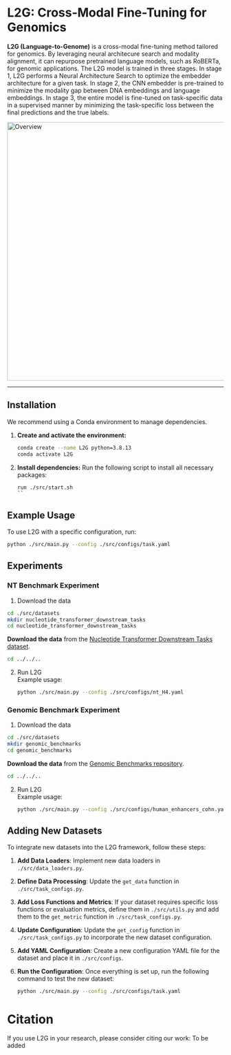 # L2G: Cross-Modal Fine-Tuning for Genomics
**L2G (Language-to-Genome)** is a cross-modal fine-tuning method tailored for genomics. By leveraging neural architecure search and modality alignment, it can repurpose pretrained language models, such as RoBERTa, for genomic applications. The L2G model is trained
in three stages. In stage 1, L2G performs a Neural Architecture Search to optimize the embedder architecture for a given task. In stage 2, the CNN embedder is pre-trained to minimize the modality gap between DNA embeddings and language embeddings. In stage 3, the entire model is fine-tuned on task-specific data in a supervised manner by minimizing the task-specific loss between the final predictions and the true labels.

<img src="https://github.com/user-attachments/assets/a28e4acf-dd07-490b-a1e2-8f06fd2b19df" alt="Overview" width="600"/>

---

## Installation
We recommend using a Conda environment to manage dependencies.

1. **Create and activate the environment:**
    ```bash
    conda create --name L2G python=3.8.13
    conda activate L2G
    ```

2. **Install dependencies:**
   Run the following script to install all necessary packages:
   ```bash
   run ./src/start.sh
   ``


## Example Usage

To use L2G with a specific configuration, run:

```bash
python ./src/main.py --config ./src/configs/task.yaml
```

## Experiments

### NT Benchmark Experiment

1. Download the data

```bash
cd ./src/datasets
mkdir nucleotide_transformer_downstream_tasks
cd nucleotide_transformer_downstream_tasks
```
 **Download the data** from the [Nucleotide Transformer Downstream Tasks dataset](https://huggingface.co/datasets/InstaDeepAI/nucleotide_transformer_downstream_tasks).

```bash
cd ../../..
```
 
2. Run L2G  
   Example usage:
   ```bash
   python ./src/main.py --config ./src/configs/nt_H4.yaml
   ```


### Genomic Benchmark Experiment

1. Download the data

```bash
cd ./src/datasets
mkdir genomic_benchmarks
cd genomic_benchmarks
```
 **Download the data** from the [Genomic Benchmarks repository](https://github.com/ML-Bioinfo-CEITEC/genomic_benchmarks?tab=readme-ov-file).

```bash
cd ../../..
```
 
2. Run L2G  
   Example usage:
   ```bash
   python ./src/main.py --config ./src/configs/human_enhancers_cohn.yaml
   ```

## Adding New Datasets

To integrate new datasets into the L2G framework, follow these steps:

1. **Add Data Loaders**: Implement new data loaders in `./src/data_loaders.py`.
2. **Define Data Processing**: Update the `get_data` function in `./src/task_configs.py`.
3. **Add Loss Functions and Metrics**: If your dataset requires specific loss functions or evaluation metrics, define them in `./src/utils.py` and add them to the `get_metric` function in `./src/task_configs.py`.
4. **Update Configuration**: Update the `get_config` function in `./src/task_configs.py` to incorporate the new dataset configuration.
5. **Add YAML Configuration**: Create a new configuration YAML file for the dataset and place it in `./src/configs`.
6. **Run the Configuration**: Once everything is set up, run the following command to test the new dataset:

   ```bash
   python ./src/main.py --config ./src/configs/task.yaml
   ```

# Citation

If you use L2G in your research, please consider citing our work:
 To be added

